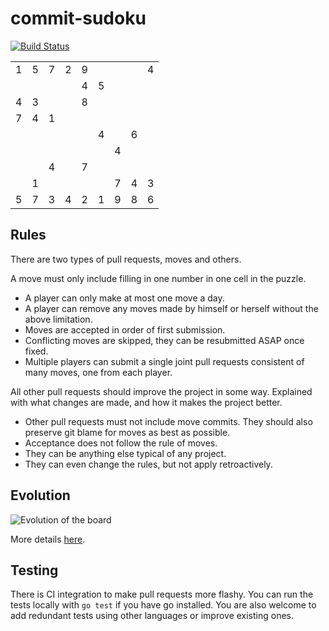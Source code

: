 # commit-sudoku

[![Build Status](https://travis-ci.org/xiegeo/commit-sudoku.svg?branch=master)](https://travis-ci.org/xiegeo/commit-sudoku)



<!-- space reserved to line up cells with line numbers -->

<table>
  <tr>            <!-- Row 1 -->
    <td>1
    <td>5
    <td>7
    <td>2
    <td>9
    <td>&nbsp;
    <td>&nbsp;
    <td>&nbsp;
    <td>4
  <tr>            <!-- Row 2 -->
    <td>&nbsp;
    <td>&nbsp;
    <td>&nbsp;
    <td>&nbsp;
    <td>4
    <td>5
    <td>&nbsp;
    <td>&nbsp;
    <td>&nbsp;
  <tr>            <!-- Row 3 -->
    <td>4
    <td>3
    <td>&nbsp;
    <td>&nbsp;
    <td>8
    <td>&nbsp;
    <td>&nbsp;
    <td>&nbsp;
    <td>&nbsp;
  <tr>            <!-- Row 4 -->
    <td>7
    <td>4
    <td>1
    <td>&nbsp;
    <td>&nbsp;
    <td>&nbsp;
    <td>&nbsp;
    <td>&nbsp;
    <td>&nbsp;
  <tr>            <!-- Row 5 -->
    <td>&nbsp;
    <td>&nbsp;
    <td>&nbsp;
    <td>&nbsp;
    <td>&nbsp;
    <td>4
    <td>&nbsp;
    <td>6
    <td>&nbsp;
  <tr>            <!-- Row 6 -->
    <td>&nbsp;
    <td>&nbsp;
    <td>&nbsp;
    <td>&nbsp;
    <td>&nbsp;
    <td>&nbsp;
    <td>4
    <td>&nbsp;
    <td>&nbsp;
  <tr>            <!-- Row 7 -->
    <td>&nbsp;
    <td>&nbsp;
    <td>4
    <td>&nbsp;
    <td>7
    <td>&nbsp;
    <td>&nbsp;
    <td>&nbsp;
    <td>&nbsp;
  <tr>            <!-- Row 8 -->
    <td>&nbsp;
    <td>1
    <td>&nbsp;
    <td>&nbsp;
    <td>&nbsp;
    <td>&nbsp;
    <td>7
    <td>4
    <td>3
  <tr>            <!-- Row 9 -->
    <td>5
    <td>7
    <td>3
    <td>4
    <td>2
    <td>1
    <td>9
    <td>8
    <td>6
</table>




## Rules

There are two types of pull requests, moves and others.

A move must only include filling in one number in one cell in the puzzle.

* A player can only make at most one move a day.
* A player can remove any moves made by himself or herself without the above limitation.
* Moves are accepted in order of first submission.
* Conflicting moves are skipped, they can be resubmitted ASAP once fixed.
* Multiple players can submit a single joint pull requests consistent of many moves, one from each player.

All other pull requests should improve the project in some way. Explained with what changes are made, and how it makes the project better.

* Other pull requests must not include move commits. They should also preserve git blame for moves as best as possible.
* Acceptance does not follow the rule of moves.
* They can be anything else typical of any project.
* They can even change the rules, but not apply retroactively.

## Evolution

![Evolution of the board](https://commit-sudoku.surge.sh/output.gif)

More details [here](animation/README.md).

## Testing

There is CI integration to make pull requests more flashy.
You can run the tests locally with `go test` if you have go installed.
You are also welcome to add redundant tests using other languages or improve existing ones.
